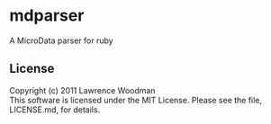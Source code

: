 mdparser
========

A MicroData parser for ruby

License
-------
Copyright (c) 2011 Lawrence Woodman  
This software is licensed under the MIT License.  Please see the file, LICENSE.md, for details.
